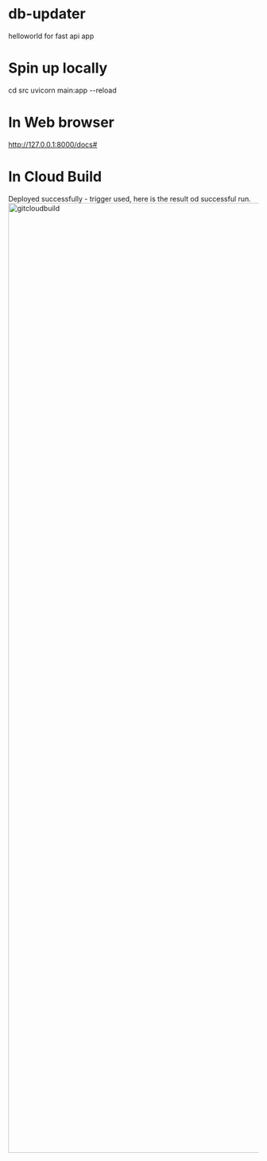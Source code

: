 # db-updater
helloworld for fast api app

# Spin up locally

cd src
uvicorn main:app --reload

 # In Web browser
http://127.0.0.1:8000/docs#



 # In Cloud Build
 Deployed successfully - trigger used, here is the result od successful run.
<img width="1907" alt="gitcloudbuild" src="https://github.com/user-attachments/assets/9ba3fd8a-bce0-40fa-9834-9fb7018ce7e3" />
